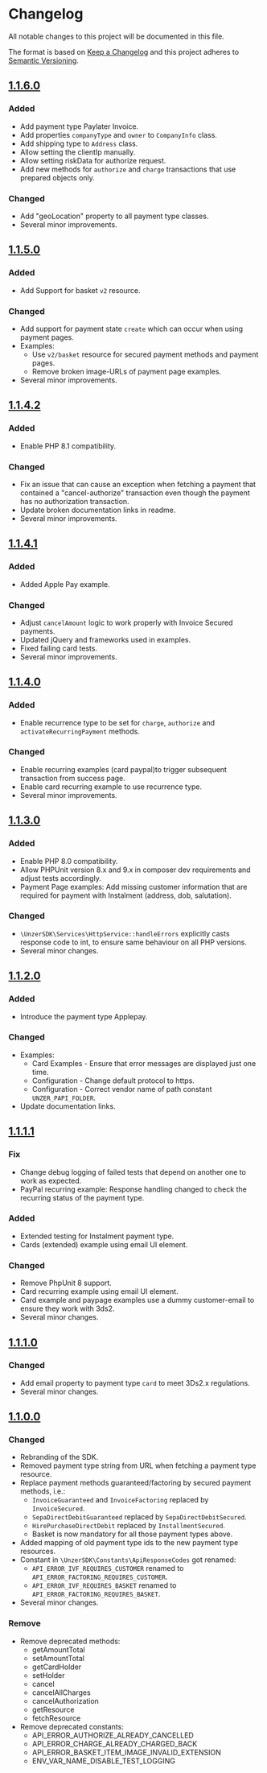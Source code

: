 # Changelog
All notable changes to this project will be documented in this file.

The format is based on [Keep a Changelog](http://keepachangelog.com/en/1.0.0/) and this project adheres to [Semantic Versioning](http://semver.org/spec/v2.0.0.html).

## [1.1.6.0](https://github.com/unzerdev/php-sdk/compare/1.1.5.0..1.1.6.0)
### Added
* Add payment type Paylater Invoice.
* Add properties `companyType` and `owner` to `CompanyInfo` class.
* Add shipping type to `Address` class.
* Allow setting the clientIp manually.
* Allow setting riskData for authorize request.
* Add new methods for `authorize` and `charge` transactions that use prepared objects only.

### Changed
* Add "geoLocation" property to all payment type classes.
* Several minor improvements.

## [1.1.5.0](https://github.com/unzerdev/php-sdk/compare/1.1.4.2..1.1.5.0)
### Added
*   Add Support for basket `v2` resource.
### Changed
*   Add support for payment state `create` which can occur when using payment pages.
*   Examples:
    *   Use `v2/basket` resource for secured payment methods and payment pages.
    *   Remove broken image-URLs of payment page examples.
*   Several minor improvements.

## [1.1.4.2](https://github.com/unzerdev/php-sdk/compare/1.1.4.1..1.1.4.2)
### Added
*   Enable PHP 8.1 compatibility.
### Changed
* Fix an issue that can cause an exception when fetching a payment that contained a "cancel-authorize" transaction even though the payment has no authorization transaction.
* Update broken documentation links in readme.
* Several minor improvements.

## [1.1.4.1](https://github.com/unzerdev/php-sdk/compare/1.1.4.0..1.1.4.1)
### Added
*   Added Apple Pay example.

### Changed
* Adjust `cancelAmount` logic to work properly with Invoice Secured payments.
* Updated jQuery and frameworks used in examples.
* Fixed failing card tests.
* Several minor improvements.

## [1.1.4.0](https://github.com/unzerdev/php-sdk/compare/1.1.3.0..1.1.4.0)
### Added
*   Enable recurrence type to be set for `charge`, `authorize` and `activateRecurringPayment` methods.

### Changed
*   Enable recurring examples (card paypal)to trigger subsequent transaction from success page.
*   Enable card recurring example to use recurrence type.
*   Several minor improvements.

## [1.1.3.0](https://github.com/unzerdev/php-sdk/compare/1.1.2.0..1.1.3.0)
### Added
*   Enable PHP 8.0 compatibility.
*   Allow PHPUnit version 8.x and 9.x in composer dev requirements and adjust tests accordingly.
*   Payment Page examples: Add missing customer information that are required for payment with Instalment (address, dob, salutation).

### Changed
*   `\UnzerSDK\Services\HttpService::handleErrors` explicitly casts response code to int, to ensure same behaviour on all PHP versions.
*   Several minor changes.

## [1.1.2.0](https://github.com/unzerdev/php-sdk/compare/1.1.1.1..1.1.2.0)
### Added
*   Introduce the payment type Applepay.

### Changed
*   Examples:
    *   Card Examples - Ensure that error messages are displayed just one time.
    *   Configuration - Change default protocol to https.
    *   Configuration - Correct vendor name of path constant `UNZER_PAPI_FOLDER`.
*   Update documentation links.

## [1.1.1.1](https://github.com/unzerdev/php-sdk/compare/1.1.1.0..1.1.1.1)

### Fix
*   Change debug logging of failed tests that depend on another one to work as expected.
*   PayPal recurring example: Response handling changed to check the recurring status of the payment type.

### Added
*   Extended testing for Instalment payment type.
*   Cards (extended) example using email UI element.

### Changed
*   Remove PhpUnit 8 support.
*   Card recurring example using email UI element.
*   Card example and paypage examples use a dummy customer-email to ensure they work with 3ds2.
*   Several minor changes.

## [1.1.1.0](https://github.com/unzerdev/php-sdk/compare/1.1.0.0..1.1.1.0)

### Changed
*   Add email property to payment type `card` to meet 3Ds2.x regulations.
*   Several minor changes.

## [1.1.0.0](https://github.com/unzerdev/php-sdk/compare/1260b8314af1ac461e33f0cfb382ffcd0e87c105..1.1.0.0)

### Changed
*   Rebranding of the SDK.
*   Removed payment type string from URL when fetching a payment type resource.
*   Replace payment methods guaranteed/factoring by secured payment methods, i.e.:
    *   `InvoiceGuaranteed` and `InvoiceFactoring` replaced by `InvoiceSecured`.
    *   `SepaDirectDebitGuaranteed` replaced by `SepaDirectDebitSecured`.
    *   `HirePurchaseDirectDebit` replaced by `InstallmentSecured`.
    *   Basket is now mandatory for all those payment types above.
*   Added mapping of old payment type ids to the new payment type resources.
*   Constant in `\UnzerSDK\Constants\ApiResponseCodes` got renamed:
    *   `API_ERROR_IVF_REQUIRES_CUSTOMER` renamed to `API_ERROR_FACTORING_REQUIRES_CUSTOMER`.
    *   `API_ERROR_IVF_REQUIRES_BASKET` renamed to `API_ERROR_FACTORING_REQUIRES_BASKET`.
*   Several minor changes.
### Remove
*   Remove deprecated methods:
    *   getAmountTotal
    *   setAmountTotal
    *   getCardHolder
    *   setHolder
    *   cancel
    *   cancelAllCharges
    *   cancelAuthorization
    *   getResource
    *   fetchResource
*   Remove deprecated constants:
    *   API_ERROR_AUTHORIZE_ALREADY_CANCELLED
    *   API_ERROR_CHARGE_ALREADY_CHARGED_BACK
    *   API_ERROR_BASKET_ITEM_IMAGE_INVALID_EXTENSION
    *   ENV_VAR_NAME_DISABLE_TEST_LOGGING